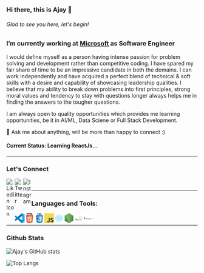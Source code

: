 ### Hi there, this is Ajay 👋

###### Glad to see you here, let's begin!

### I’m currently working at [Microsoft][Organisation] as Software Engineer 

I would define myself as a person having intense passion for problem solving and development rather than competitive coding. I have spared my fair share of time to be an impressive candidate in both the domains. I can work independently and have acquired a perfect blend of technical & soft skills with a desire and capability of showcasing leadership qualities. I believe that my ability to break down problems into first principles, strong moral values and tendency to stay with questions longer always helps me in finding the answers to the tougher questions.

I am always open to quality opportunities which provides me learning opportunities, be it in AI/ML, Data Sciene or Full Stack Development.

💬 Ask me about anything, will be more than happy to connect :)
<!-- - ⚡ Fun fact: I write poems,articles & Quotes.  -->

#### Current Status: Learning ReactJs...

---
### Let's Connect

[<img align="left" alt="Likedin Icon" width="22px" src="https://cdn.jsdelivr.net/npm/simple-icons@3.13.0/icons/linkedin.svg" />][Linkedin]
[<img align="left" alt="Twitter" width="22px" src="https://cdn.jsdelivr.net/npm/simple-icons@v3/icons/twitter.svg" />][twitter]
[<img align="left" alt="Instagram" width="22px" src="https://cdn.jsdelivr.net/npm/simple-icons@v3/icons/instagram.svg" />][instagram]

<br />

---
### Languages and Tools:

<img align="left" alt="Visual Studio Code" width="26px" src="https://raw.githubusercontent.com/github/explore/80688e429a7d4ef2fca1e82350fe8e3517d3494d/topics/visual-studio-code/visual-studio-code.png" />
<img align="left" alt="HTML5" width="26px" src="https://raw.githubusercontent.com/github/explore/80688e429a7d4ef2fca1e82350fe8e3517d3494d/topics/html/html.png" />
<img align="left" alt="CSS3" width="26px" src="https://raw.githubusercontent.com/github/explore/80688e429a7d4ef2fca1e82350fe8e3517d3494d/topics/css/css.png" />
<img align="left" alt="JavaScript" width="26px" src="https://raw.githubusercontent.com/github/explore/80688e429a7d4ef2fca1e82350fe8e3517d3494d/topics/javascript/javascript.png" />
<img align="left" alt="React" width="26px" src="https://raw.githubusercontent.com/github/explore/80688e429a7d4ef2fca1e82350fe8e3517d3494d/topics/react/react.png" />
<img align="left" alt="Node.js" width="26px" src="https://raw.githubusercontent.com/github/explore/80688e429a7d4ef2fca1e82350fe8e3517d3494d/topics/nodejs/nodejs.png" />
<img align="left" alt="MySQL" width="26px" src="https://raw.githubusercontent.com/github/explore/80688e429a7d4ef2fca1e82350fe8e3517d3494d/topics/mysql/mysql.png" />
<img align="left" alt="MongoDB" width="26px" src="https://raw.githubusercontent.com/github/explore/80688e429a7d4ef2fca1e82350fe8e3517d3494d/topics/mongodb/mongodb.png" />

<br />

---
### Github Stats

![Ajay's GitHub stats](https://github-readme-stats.vercel.app/api?username=kush1912&show_icons=true&hide_border=true&hide=contribs,prs&theme=dark)

![Top Langs](https://github-readme-stats.vercel.app/api/top-langs/?username=kush1912&hide=RichTextFormat,html&exclude_repo=web-development-roadmap-2021,cplusplus-datastructures-algorithms-coding-blocks,Research-Internships-for-Undergraduates&langs_count=8&layout=compact)


[Linkedin]: https://www.linkedin.com/in/ajay-k-19b304158/
[twitter]: https://twitter.com/Vidyajay05
[instagram]: https://www.instagram.com/kush_1912/
[Organisation]: https://azure.microsoft.com/en-us/products/postgresql 

